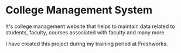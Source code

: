 # College Management System

It's college management website that helps to maintain data related to students, faculty, courses associated with faculty and many more.

I have created this project during my training period at Freshworks.
 
